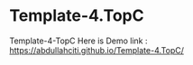 # Template-4.TopC
Template-4-TopC
Here is Demo link   :   https://abdullahciti.github.io/Template-4.TopC/
